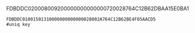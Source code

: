 FDBDDC020008009200000000000000720028764C12B62DBAA15E0BA1

```
FDBDDC01001501310000000000000028002A764C12B62BE4F05AACD5			#uniq key
```
